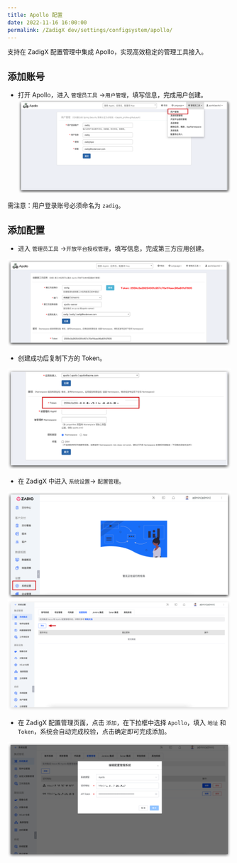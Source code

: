 ```yaml
---
title: Apollo 配置
date: 2022-11-16 16:00:00
permalink: /ZadigX dev/settings/configsystem/apollo/
---
```


<Badge text="企业版" />
支持在 ZadigX 配置管理中集成 Apollo，实现高效稳定的管理工具接入。

## 添加账号
- 打开 Apollo，进入 `管理员工具` ->`用户管理`，填写信息，完成用户创建。
![Apollo配置](../_images/apollo_account_01.png)

需注意：用户登录账号必须命名为 `zadig`。


## 添加配置
- 进入 `管理员工具` ->`开放平台授权管理`，填写信息，完成第三方应用创建。

![Apollo配置](../_images/apollo_config_01.png)

- 创建成功后复制下方的 Token。

![配置管理](../_images/apollo_config_02.png)

- 在 ZadigX 中进入 `系统设置`-> `配置管理`。

![配置管理](../_images/configsystem_01.png)
![配置管理](../_images/configsystem_02.png)

- 在 ZadigX 配置管理页面，点击 `添加`，在下拉框中选择 `Apollo`，填入 `地址` 和 `Token`，系统会自动完成校验，点击确定即可完成添加。

![Apollo配置](../_images/apollo_config_03.png)